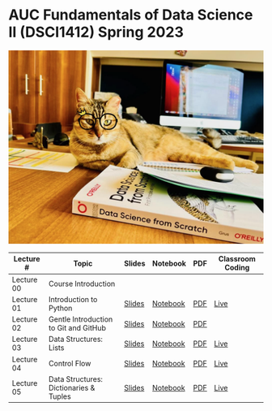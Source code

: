 # AUC Fundamentals of Data Science II (DSCI1412) Spring 2023

![AUC Data Scientist](images/boussy.png)

| Lecture # | Topic | Slides | Notebook | PDF | Classroom Coding |
| - | - | - | - | - | - |
| Lecture 00 | Course Introduction | | | | |
| Lecture 01 | Introduction to Python | [Slides](https://ahmedmoustafa.github.io/AUC-Fundamentals-of-Data-Science-II-Spring-2023/lecture01.html) | [Notebook](notebooks/lecture01.ipynb) | [PDF](pdfs/lecture01.pdf) | [Live](livecoding/lecture01.ipynb) |
| Lecture 02 | Gentle Introduction to Git and GitHub | [Slides](https://ahmedmoustafa.github.io/AUC-Fundamentals-of-Data-Science-II-Spring-2023/lecture02.html) | [Notebook](notebooks/lecture02.ipynb) | [PDF](pdfs/lecture02.pdf) | |
| Lecture 03 | Data Structures: Lists  | [Slides](https://ahmedmoustafa.github.io/AUC-Fundamentals-of-Data-Science-II-Spring-2023/lecture03.html) | [Notebook](notebooks/lecture03.ipynb) | [PDF](pdfs/lecture03.pdf) | [Live](livecoding/lecture03.ipynb) |
| Lecture 04 | Control Flow  | [Slides](https://ahmedmoustafa.github.io/AUC-Fundamentals-of-Data-Science-II-Spring-2023/lecture04.html) | [Notebook](notebooks/lecture04.ipynb) | [PDF](pdfs/lecture04.pdf) | [Live](livecoding/lecture04.ipynb) |
| Lecture 05 | Data Structures: Dictionaries & Tuples  | [Slides](https://ahmedmoustafa.github.io/AUC-Fundamentals-of-Data-Science-II-Spring-2023/lecture05.html) | [Notebook](notebooks/lecture05.ipynb) | [PDF](pdfs/lecture05.pdf) | [Live](livecoding/lecture05.ipynb) |
